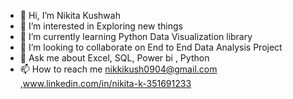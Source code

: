 - 👋 Hi, I’m Nikita Kushwah
- 👀 I’m interested in  Exploring new things
- 🌱 I’m currently learning   Python Data Visualization library
- 💞️ I’m looking to collaborate on End to End Data Analysis Project
- 💬 Ask me about Excel, SQL, Power bi , Python
- 📫 How to reach me nikkikush0904@gmail.com ,www.linkedin.com/in/nikita-k-351691233

<!---
Nikita9016/Nikita9016 is a ✨ special ✨ repository because its `README.md` (this file) appears on your GitHub profile.
You can click the Preview link to take a look at your changes.
--->
